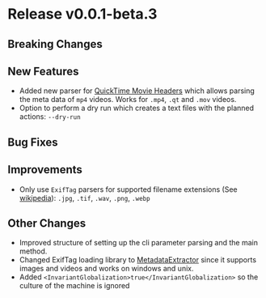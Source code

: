 # Release v0.0.1-beta.3

## Breaking Changes

## New Features

- Added new parser for [QuickTime Movie Headers](https://developer.apple.com/documentation/quicktime-file-format/movie_header_atom) which allows parsing the meta data of ``mp4`` videos. Works for ``.mp4``, ``.qt`` and ``.mov`` videos.
- Option to perform a dry run which creates a text files with the planned actions: ``--dry-run``

## Bug Fixes


## Improvements

- Only use ``ExifTag`` parsers for supported filename extensions (See [wikipedia](https://en.wikipedia.org/wiki/Exif)): ``.jpg``, ``.tif``, ``.wav``, ``.png``, ``.webp``

## Other Changes

- Improved structure of setting up the cli parameter parsing and the main method.
- Changed ExifTag loading library to [MetadataExtractor](https://github.com/drewnoakes/metadata-extractor-dotnet/tree/main) since it supports images and videos and works on windows and unix.
- Added ``<InvariantGlobalization>true</InvariantGlobalization>`` so the culture of the machine is ignored
